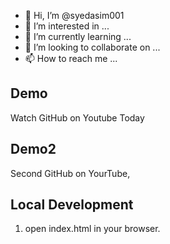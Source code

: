 - 👋 Hi, I’m @syedasim001
- 👀 I’m interested in ...
- 🌱 I’m currently learning ...
- 💞️ I’m looking to collaborate on ...
- 📫 How to reach me ...

## Demo
Watch GitHub on Youtube Today


## Demo2

Second GitHub  on YourTube,

## Local Development
1. open index.html in your browser.

<!---
syedasim001/syedasim001 is a ✨ special ✨ repository because its `README.md` (this file) appears on your GitHub profile.
You can click the Preview link to take a look at your changes.
--->

